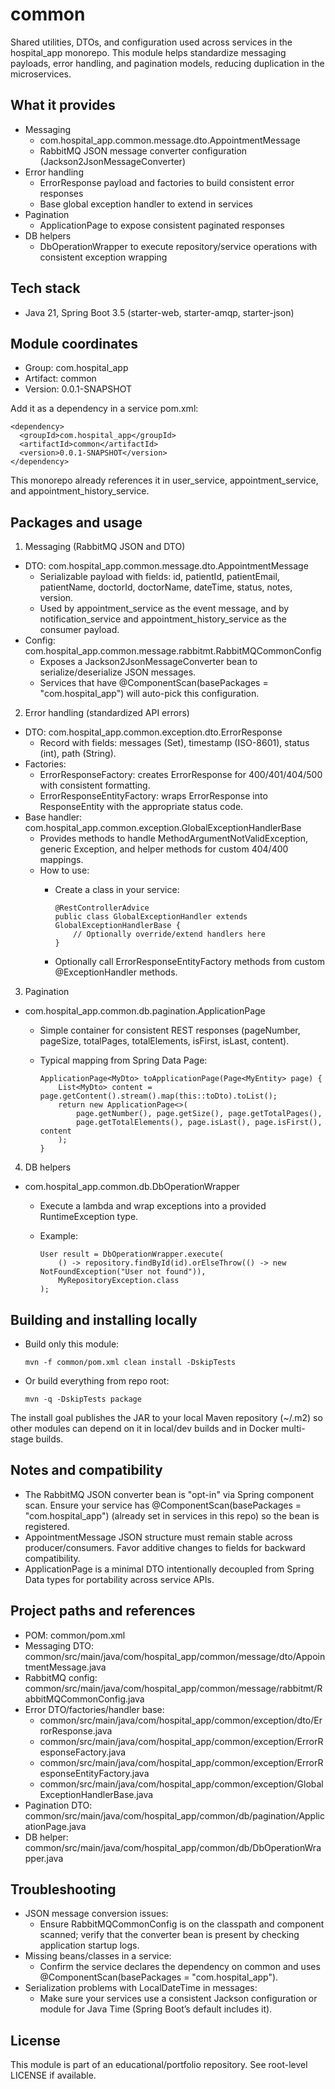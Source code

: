 # common

Shared utilities, DTOs, and configuration used across services in the hospital_app monorepo. This module helps standardize messaging payloads, error handling, and pagination models, reducing duplication in the microservices.


## What it provides
- Messaging
  - com.hospital_app.common.message.dto.AppointmentMessage
  - RabbitMQ JSON message converter configuration (Jackson2JsonMessageConverter)
- Error handling
  - ErrorResponse payload and factories to build consistent error responses
  - Base global exception handler to extend in services
- Pagination
  - ApplicationPage<T> to expose consistent paginated responses
- DB helpers
  - DbOperationWrapper to execute repository/service operations with consistent exception wrapping


## Tech stack
- Java 21, Spring Boot 3.5 (starter-web, starter-amqp, starter-json)


## Module coordinates
- Group: com.hospital_app
- Artifact: common
- Version: 0.0.1-SNAPSHOT

Add it as a dependency in a service pom.xml:

    <dependency>
      <groupId>com.hospital_app</groupId>
      <artifactId>common</artifactId>
      <version>0.0.1-SNAPSHOT</version>
    </dependency>

This monorepo already references it in user_service, appointment_service, and appointment_history_service.


## Packages and usage

1) Messaging (RabbitMQ JSON and DTO)
- DTO: com.hospital_app.common.message.dto.AppointmentMessage
  - Serializable payload with fields: id, patientId, patientEmail, patientName, doctorId, doctorName, dateTime, status, notes, version.
  - Used by appointment_service as the event message, and by notification_service and appointment_history_service as the consumer payload.
- Config: com.hospital_app.common.message.rabbitmt.RabbitMQCommonConfig
  - Exposes a Jackson2JsonMessageConverter bean to serialize/deserialize JSON messages.
  - Services that have @ComponentScan(basePackages = "com.hospital_app") will auto-pick this configuration.

2) Error handling (standardized API errors)
- DTO: com.hospital_app.common.exception.dto.ErrorResponse
  - Record with fields: messages (Set<String>), timestamp (ISO-8601), status (int), path (String).
- Factories:
  - ErrorResponseFactory: creates ErrorResponse for 400/401/404/500 with consistent formatting.
  - ErrorResponseEntityFactory: wraps ErrorResponse into ResponseEntity with the appropriate status code.
- Base handler: com.hospital_app.common.exception.GlobalExceptionHandlerBase
  - Provides methods to handle MethodArgumentNotValidException, generic Exception, and helper methods for custom 404/400 mappings.
  - How to use:
    - Create a class in your service:

          @RestControllerAdvice
          public class GlobalExceptionHandler extends GlobalExceptionHandlerBase {
              // Optionally override/extend handlers here
          }

    - Optionally call ErrorResponseEntityFactory methods from custom @ExceptionHandler methods.

3) Pagination
- com.hospital_app.common.db.pagination.ApplicationPage<T>
  - Simple container for consistent REST responses (pageNumber, pageSize, totalPages, totalElements, isFirst, isLast, content).
  - Typical mapping from Spring Data Page<T>:

        ApplicationPage<MyDto> toApplicationPage(Page<MyEntity> page) {
            List<MyDto> content = page.getContent().stream().map(this::toDto).toList();
            return new ApplicationPage<>(
                page.getNumber(), page.getSize(), page.getTotalPages(),
                page.getTotalElements(), page.isLast(), page.isFirst(), content
            );
        }

4) DB helpers
- com.hospital_app.common.db.DbOperationWrapper
  - Execute a lambda and wrap exceptions into a provided RuntimeException type.
  - Example:

        User result = DbOperationWrapper.execute(
            () -> repository.findById(id).orElseThrow(() -> new NotFoundException("User not found")),
            MyRepositoryException.class
        );


## Building and installing locally
- Build only this module:

      mvn -f common/pom.xml clean install -DskipTests

- Or build everything from repo root:

      mvn -q -DskipTests package

The install goal publishes the JAR to your local Maven repository (~/.m2) so other modules can depend on it in local/dev builds and in Docker multi-stage builds.


## Notes and compatibility
- The RabbitMQ JSON converter bean is "opt-in" via Spring component scan. Ensure your service has @ComponentScan(basePackages = "com.hospital_app") (already set in services in this repo) so the bean is registered.
- AppointmentMessage JSON structure must remain stable across producer/consumers. Favor additive changes to fields for backward compatibility.
- ApplicationPage is a minimal DTO intentionally decoupled from Spring Data types for portability across service APIs.


## Project paths and references
- POM: common/pom.xml
- Messaging DTO: common/src/main/java/com/hospital_app/common/message/dto/AppointmentMessage.java
- RabbitMQ config: common/src/main/java/com/hospital_app/common/message/rabbitmt/RabbitMQCommonConfig.java
- Error DTO/factories/handler base:
  - common/src/main/java/com/hospital_app/common/exception/dto/ErrorResponse.java
  - common/src/main/java/com/hospital_app/common/exception/ErrorResponseFactory.java
  - common/src/main/java/com/hospital_app/common/exception/ErrorResponseEntityFactory.java
  - common/src/main/java/com/hospital_app/common/exception/GlobalExceptionHandlerBase.java
- Pagination DTO: common/src/main/java/com/hospital_app/common/db/pagination/ApplicationPage.java
- DB helper: common/src/main/java/com/hospital_app/common/db/DbOperationWrapper.java


## Troubleshooting
- JSON message conversion issues:
  - Ensure RabbitMQCommonConfig is on the classpath and component scanned; verify that the converter bean is present by checking application startup logs.
- Missing beans/classes in a service:
  - Confirm the service declares the dependency on common and uses @ComponentScan(basePackages = "com.hospital_app").
- Serialization problems with LocalDateTime in messages:
  - Make sure your services use a consistent Jackson configuration or module for Java Time (Spring Boot’s default includes it).


## License
This module is part of an educational/portfolio repository. See root-level LICENSE if available.
